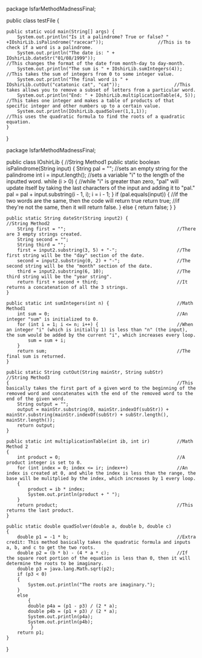 package IsfarMethodMadnessFinal;

public class testFile {

    public static void main(String[] args) {
        System.out.println("Is it a palindrome? True or false? " +IOshirLib.isPalindrome("racecar"));                    //This is to check if a word is a palindrome.
        System.out.println("The date is: " + IOshirLib.dateStr("01/08/1999"));                                          //This changes the format of the date from month-day to day-month.
        System.out.println("The sum is " + IOshirLib.sumIntegers(4));                                                       //This takes the sum of integers from 0 to some integer value.
        System.out.println("The final word is " + IOshirLib.cutOut("catatonic cat", "cat"));                    //This takes allows you to remove a subset of letters from a particular word.
        System.out.println("End: " + IOshirLib.multiplicationTable(4, 5));                                              //This takes one integer and makes a table of products of that specific integer and other numbers up to a certain value.
        System.out.println(IOshirLib.quadSolver(1,1,1));                                                             //This uses the quadratic formula to find the roots of a quadratic equation.
    }
}


package IsfarMethodMadnessFinal;

public class IOshirLib {                                            //String Method1
    public static boolean isPalindrome(String input) {
        String pal = "";                                            //sets an empty string for the palindrome
        int i = input.length();                                     //sets a variable "i" to the length of the inputted word.
        while (i > 0) {                                             //while "i" is greater than zero, "pal" will update itself by taking the last characters of the input and adding it to "pal."
            pal = pal + input.substring(i - 1, i);
            i = i - 1;
        }
        if (pal.equals(input)) {                                    //if the two words are the same, then the code will return true
            return true;                                            //if they're not the same, then it will return false.
        } else {
            return false;
        }
    }

    public static String dateStr(String input2) {                  //String Method2
        String first = "";                                         //There are 3 empty strings created.
        String second = "";
        String third = "";
        first = input2.substring(3, 5) + "-";                      //The first string will be the "day" section of the date.
        second = input2.substring(0, 2) + "-";                     //The second string will be the "month" section of the date.
        third = input2.substring(6, 10);                           //The third string will be the "year string".
        return first + second + third;                             //It returns a concatenation of all the 3 strings.
    }

    public static int sumIntegers(int n) {                         //Math Method1
        int sum = 0;                                               //An integer "sum" is initialized to 0.
        for (int i = 1; i <= n; i++) {                             //When an integer "i" (which is initially 1) is less than "n" (the input), the sum would be added by the current "i", which increases every loop.
            sum = sum + i;
        }
        return sum;                                                //The final sum is returned.
    }

    public static String cutOut(String mainStr, String subStr)     //String Method3
    {                                                              //This basically takes the first part of a given word to the beginning of the removed word and concatenates with the end of the removed word to the end of the given word.
        String output = "";
        output = mainStr.substring(0, mainStr.indexOf(subStr)) + mainStr.substring(mainStr.indexOf(subStr) + subStr.length(), mainStr.length());
        return output;
    }

    public static int multiplicationTable(int ib, int ir)          //Math Method 2
    {
        int product = 0;                                           //A product integer is set to 0.
        for (int index = 0; index <= ir; index++)                  //An index is created at 0, and while the index is less than the range, the base will be mulitplied by the index, which increases by 1 every loop.
        {
            product = ib * index;
            System.out.println(product + " ");
        }
        return product;                                            //This returns the last product.
    }

    public static double quadSolver(double a, double b, double c)
    {
        double p1 = -1 * b;                                        //Extra credit: This method basically takes the quadratic formula and inputs a, b, and c to get the two roots.
        double p2 = (b * b) - (4 * a * c);                         //If the square root portion of the equation is less than 0, then it will determine the roots to be imaginary.
        double p3 = java.lang.Math.sqrt(p2);
        if (p3 < 0)
        {
            System.out.println("The roots are imaginary.");
        }
        else
            {
            double p4a = (p1 - p3) / (2 * a);
            double p4b = (p1 + p3) / (2 * a);
            System.out.println(p4a);
            System.out.println(p4b);
             }
        return p1;
    }
}

